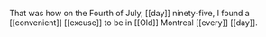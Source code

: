 That was how on the Fourth of July, [[day]] ninety-five, I found a [[convenient]] [[excuse]] to be in [[Old]] Montreal [[every]] [[day]].